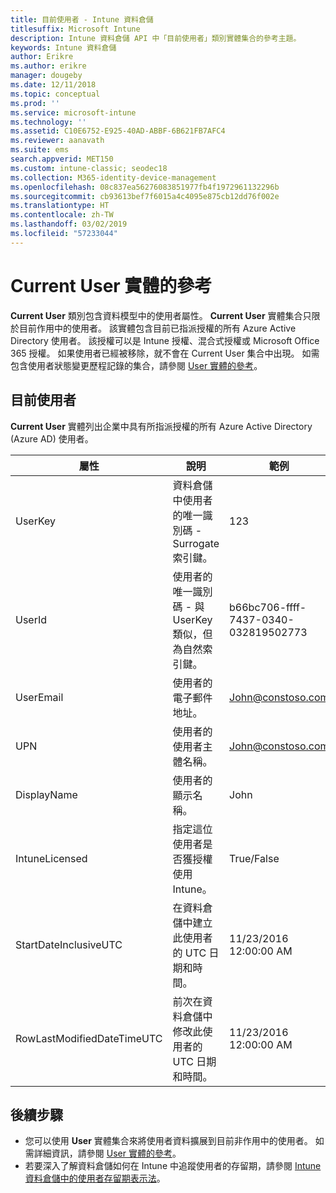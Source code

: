 ```yaml
---
title: 目前使用者 - Intune 資料倉儲
titlesuffix: Microsoft Intune
description: Intune 資料倉儲 API 中「目前使用者」類別實體集合的參考主題。
keywords: Intune 資料倉儲
author: Erikre
ms.author: erikre
manager: dougeby
ms.date: 12/11/2018
ms.topic: conceptual
ms.prod: ''
ms.service: microsoft-intune
ms.technology: ''
ms.assetid: C10E6752-E925-40AD-ABBF-6B621FB7AFC4
ms.reviewer: aanavath
ms.suite: ems
search.appverid: MET150
ms.custom: intune-classic; seodec18
ms.collection: M365-identity-device-management
ms.openlocfilehash: 08c837ea56276083851977fb4f1972961132296b
ms.sourcegitcommit: cb93613bef7f6015a4c4095e875cb12dd76f002e
ms.translationtype: HT
ms.contentlocale: zh-TW
ms.lasthandoff: 03/02/2019
ms.locfileid: "57233044"
---
```

# <a name="reference-for-current-user-entity"></a>Current User 實體的參考

**Current User** 類別包含資料模型中的使用者屬性。 **Current User** 實體集合只限於目前作用中的使用者。 該實體包含目前已指派授權的所有 Azure Active Directory 使用者。 該授權可以是 Intune 授權、混合式授權或 Microsoft Office 365 授權。 如果使用者已經被移除，就不會在 Current User 集合中出現。 如需包含使用者狀態變更歷程記錄的集合，請參閱 [User 實體的參考](reports-ref-user.md)。


## <a name="current-user"></a>目前使用者

**Current User** 實體列出企業中具有所指派授權的所有 Azure Active Directory (Azure AD) 使用者。

| 屬性  | 說明 | 範例 |
|---------|------------|--------|
| UserKey |資料倉儲中使用者的唯一識別碼 - Surrogate 索引鍵。 |123 |
| UserId |使用者的唯一識別碼 - 與 UserKey 類似，但為自然索引鍵。 |b66bc706-ffff-7437-0340-032819502773 |
| UserEmail |使用者的電子郵件地址。 |John@constoso.com |
| UPN | 使用者的使用者主體名稱。 | John@constoso.com |
| DisplayName |使用者的顯示名稱。 |John |
| IntuneLicensed |指定這位使用者是否獲授權使用 Intune。 |True/False |
| StartDateInclusiveUTC |在資料倉儲中建立此使用者的 UTC 日期和時間。 |11/23/2016 12:00:00 AM |
| RowLastModifiedDateTimeUTC |前次在資料倉儲中修改此使用者的 UTC 日期和時間。 |11/23/2016 12:00:00 AM |

## <a name="next-steps"></a>後續步驟
 - 您可以使用 **User** 實體集合來將使用者資料擴展到目前非作用中的使用者。 如需詳細資訊，請參閱 [User 實體的參考](reports-ref-user.md)。
 - 若要深入了解資料倉儲如何在 Intune 中追蹤使用者的存留期，請參閱 [Intune 資料倉儲中的使用者存留期表示法](reports-ref-user-timeline.md)。
